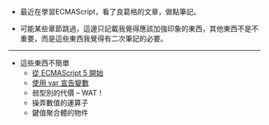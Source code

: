 - 最近在學習ECMAScript，看了良葛格的文章，做點筆記。

- 可能某些章節跳過，這邊只記載我覺得應該加強印象的東西，其他東西不是不重要，而是這些東西我覺得有二次筆記的必要。

***

- 這些東西不簡單
  - [從 ECMAScript 5 開始](https://github.com/wu-shang-ru/notes/tree/master/JS/part1/startECMAScript5)
  - [使用 var 宣告變數](https://github.com/wu-shang-ru/notes/tree/master/JS/part1/var)
  - 弱型別的代價 – WAT！
  - 操弄數值的運算子
  - 鍵值聚合體的物件
